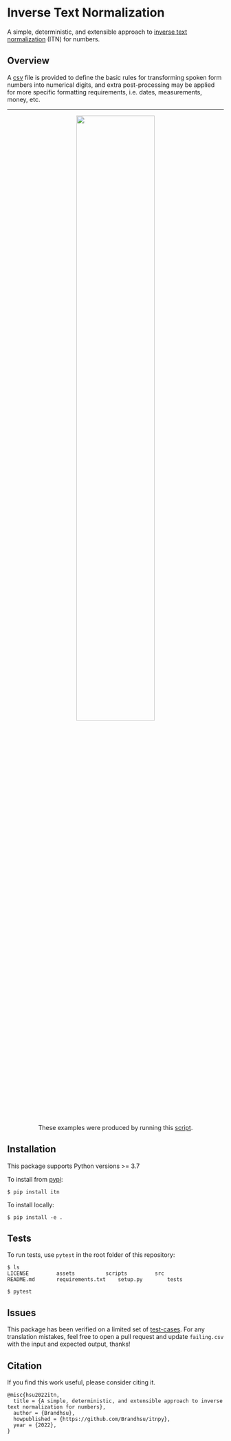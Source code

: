 # Inverse Text Normalization

A simple, deterministic, and extensible approach to [inverse text normalization](https://www.google.com/search?q=inverse+text+normalization) (ITN) for numbers.

## Overview

A [csv](https://github.com/Brandhsu/itnpy/tree/master/assets/vocab.csv) file is provided to define the basic rules for transforming spoken form numbers into numerical digits, and extra post-processing may be applied for more specific formatting requirements, i.e. dates, measurements, money, etc.

---

<div align="center">
    <img src="https://raw.githubusercontent.com/Brandhsu/itnpy/master/assets/example.png" width=60%>
</div>

<div align="center">
    These examples were produced by running this <a href="https://github.com/Brandhsu/itnpy/tree/master/scripts/demo.py">script</a>.
</div>

## Installation

This package supports Python versions >= 3.7

To install from [pypi](https://pypi.org/project/itnpy):

```shell
$ pip install itn
```

To install locally:

```shell
$ pip install -e .
```

## Tests

To run tests, use `pytest` in the root folder of this repository:

```shell
$ ls
LICENSE			assets			scripts			src
README.md		requirements.txt	setup.py		tests

$ pytest
```

## Issues

This package has been verified on a limited set of [test-cases](https://github.com/Brandhsu/itnpy/tree/master/tests/assets/). For any translation mistakes, feel free to open a pull request and update `failing.csv` with the input and expected output, thanks!

## Citation

If you find this work useful, please consider citing it.

```
@misc{hsu2022itn,
  title = {A simple, deterministic, and extensible approach to inverse text normalization for numbers},
  author = {Brandhsu},
  howpublished = {https://github.com/Brandhsu/itnpy},
  year = {2022},
}
```
